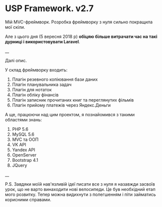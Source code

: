 # USP Framework. v2.7

Мій MVC-фреймворк. Розробка фреймворку з нуля сильно покращила мої скіли. 

Але з цього дня (5 вересня 2018 р) <b>обіцяю більше витрачати час на такі дурниці і використовувати Laravel</b>.

__

Далі опис.

У склад фреймворку входить:
1) Плагін резевного копіювання бази даних
2) Плагін планувальника задач
3) Плагін для нотаток
4) Плагін обліку фінансів
5) Плагін записник прочитаних книг та переглянутих фільмів
6) Плагін прийому платежів через Яндекс.Деньги

А ще, працюючи над цим проектом, я познайомився з такими областями знань:
1) PHP 5.6
2) MySQL 5.6
3) MVC та ООП
4) VK API
5) Yandex API
6) OpenServer
7) Bootstrap 4.1
8) JQuery

__

P.S. Завдяки моїй нав'язливій ідеї писати все з нуля я назавжди засвоїв урок, що не варто винаходити нові велосипеди. Це був необхідний етап мого розвитку. Тепер можна видихнути з полегшенням і піти займатись корисними справами.
